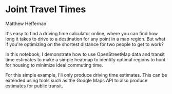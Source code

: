 # Joint Travel Times
Matthew Heffernan

It's easy to find a driving time calculator online, where you can find how long it takes to drive to a destination for any point in a map region. But what if you're optimizing on the shortest distance for two people to get to work?

In this notebook, I demonstrate how to use OpenStreetMap data and transit time estimates to make a simple heatmap to identify optimal regions to hunt for housing to minimize ideal commuting time.

For this simple example, I'll only produce driving time estimates. This can be extended using tools such as the Google Maps API to also produce estimates for public transit.
